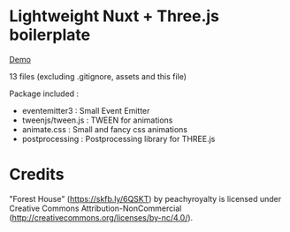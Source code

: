 
# Lightweight Nuxt + Three.js boilerplate

<a href="http://nuxt-threejs-starter-pack.anat.fr/">Demo</a>
  
13 files (excluding .gitignore, assets and this file)

Package included :  
- eventemitter3 : Small Event Emitter
- tweenjs/tween.js : TWEEN for animations
- animate.css : Small and fancy css animations
- postprocessing : Postprocessing library for THREE.js


# Credits

"Forest House" (https://skfb.ly/6QSKT) by peachyroyalty is licensed under Creative Commons Attribution-NonCommercial (http://creativecommons.org/licenses/by-nc/4.0/).

